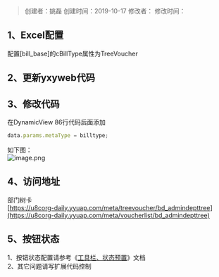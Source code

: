 > 创建者：姚磊
> 创建时间：2019-10-17
> 修改者：
> 修改时间：


<a name="x5LQb"></a>
## 1、Excel配置
配置[bill_base]的cBillType属性为TreeVoucher

<a name="DcM0x"></a>
## 2、更新yxyweb代码

<a name="NLKwm"></a>
## 3、修改代码
在DynamicView 86行代码后面添加

```javascript
data.params.metaType = billtype;
```
如下图：<br />![image.png](http://design.yonyoucloud.com/static/yuque/0/2019/png/271337/1560416977220-0485c064-27f0-459f-a461-bf2199e4205e.png#align=left&display=inline&height=350&name=image.png&originHeight=350&originWidth=1594&size=105344&status=done&width=1594)

<a name="IsAQ8"></a>
## 4、访问地址
部门树卡<br />[https://u8corg-daily.yyuap.com/meta/treevoucher/bd_admindepttree](https://u8corg-daily.yyuap.com/meta/voucherlist/bd_admindepttree)

<a name="VSXeK"></a>
## 5、按钮状态
1、按钮状态配置请参考《[工具栏、状态预置](https://www.yuque.com/gpgy5k/ucf/yug94g)》文档<br />2、其它问题请写扩展代码控制